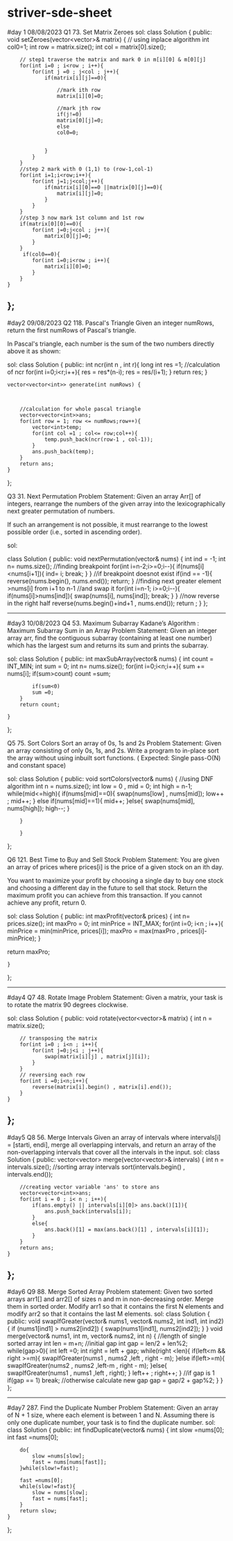 # striver-sde-sheet
#day 1  08/08/2023
Q1 73. Set Matrix Zeroes
sol:
class Solution {
public:
    void setZeroes(vector<vector<int>>& matrix) {
        // using inplace algorithm
        int col0=1;
        int row = matrix.size();
        int col = matrix[0].size();

        // step1 traverse the matrix and mark 0 in m[i][0] & m[0][j] 
        for(int i=0 ; i<row ; i++){
            for(int j =0 ; j<col ; j++){
                if(matrix[i][j]==0){

                    //mark ith row
                    matrix[i][0]=0;
                    
                    //mark jth row
                    if(j!=0)
                    matrix[0][j]=0;
                    else
                    col0=0;


                }
            }
        }
        //step 2 mark with 0 (1,1) to (row-1,col-1)
        for(int i=1;i<row;i++){
            for(int j=1;j<col;j++){
                if(matrix[i][0]==0 ||matrix[0][j]==0){
                    matrix[i][j]=0;
                }
            }
        }
        //step 3 now mark 1st column and 1st row
        if(matrix[0][0]==0){
            for(int j=0;j<col ; j++){
                matrix[0][j]=0;
            }
        }
         if(col0==0){
            for(int i=0;i<row ; i++){
                matrix[i][0]=0;
            }
        }
    }
};
--------------------------------------------------------------------------------------------------------------------------------------------------------------------

#day2  09/08/2023
Q2 118. Pascal's Triangle
Given an integer numRows, return the first numRows of Pascal's triangle.

In Pascal's triangle, each number is the sum of the two numbers directly above it as shown:

sol: 
class Solution {
public:
int ncr(int n , int r){
            long int res =1;
            //calculation of ncr 
            for(int i=0;i<r;i++){
                res = res*(n-i);
                res = res/(i+1);
            }
            return res;
        }

    vector<vector<int>> generate(int numRows) {
        
        

        //calculation for whole pascal triangle
        vector<vector<int>>ans;
        for(int row = 1; row <= numRows;row++){
            vector<int>temp;
            for(int col =1 ; col<= row;col++){
                temp.push_back(ncr(row-1 , col-1));
            }
            ans.push_back(temp);
        }
        return ans;
    }
};



Q3 31. Next Permutation
Problem Statement: Given an array Arr[] of integers, rearrange the numbers of the given array into the lexicographically next greater permutation of numbers.

If such an arrangement is not possible, it must rearrange to the lowest possible order (i.e., sorted in ascending order).

sol:

class Solution {
public:
    void nextPermutation(vector<int>& nums) {
        int ind = -1;
        int n= nums.size();
        //finding breakpoint 
        for(int i=n-2;i>=0;i--){
            if(nums[i]<nums[i+1]){
            ind= i;
            break;
            }
        }
        //if breakpoint doesnot exist
        if(ind == -1){
            reverse(nums.begin(), nums.end());
            return;
        }
        //finding next greater element >nums[i] from i+1 to n-1
        //and swap it
        for(int i=n-1; i>=0;i--){
            if(nums[i]>nums[ind]){
                swap(nums[i], nums[ind]);
                break;
            }
        }
        //now reverse in the right half 
        reverse(nums.begin()+ind+1 , nums.end());
        return ;
    }
};

------------------------------------------------------------------------------------------------------------------------------------------------------------------
#day3 10/08/2023
Q4 53. Maximum Subarray
Kadane’s Algorithm : Maximum Subarray Sum in an Array
Problem Statement: Given an integer array arr, find the contiguous subarray (containing at least one number) which
has the largest sum and returns its sum and prints the subarray.

sol: 
class Solution {
public:
    int maxSubArray(vector<int>& nums) {
        int count = INT_MIN;
        int sum = 0;
        int n= nums.size();
        for(int i=0;i<n;i++){
            sum += nums[i];
            if(sum>count)
            count =sum;

            if(sum<0)
            sum =0;
        }
        return count;
        
    }
};


Q5 75. Sort Colors
Sort an array of 0s, 1s and 2s
Problem Statement: Given an array consisting of only 0s, 1s, and 2s. Write a program to in-place sort the array without using inbuilt sort functions.
( Expected: Single pass-O(N) and constant space)

sol:
class Solution {
public:
    void sortColors(vector<int>& nums) {
        //using DNF algorithm
        int n = nums.size();
        int low = 0 , mid = 0; int high = n-1;
        while(mid<=high){
            if(nums[mid]==0){
                swap(nums[low] , nums[mid]);
                low++ ;
                mid++;
            }
            else if(nums[mid]==1){
                mid++;
            }else{
                swap(nums[mid], nums[high]);
                high--;
            }
            
        }

        }
    
};


Q6 121. Best Time to Buy and Sell Stock
Problem Statement: You are given an array of prices where prices[i] is the price of a given stock on an ith day.

You want to maximize your profit by choosing a single day to buy one stock and choosing a different day in the future to sell that stock. Return the maximum profit you can achieve from this transaction. If you cannot achieve any profit, return 0.

sol:
class Solution {
public:
    int maxProfit(vector<int>& prices) {
        int n= prices.size();
        int maxPro = 0;
       int  minPrice = INT_MAX;
        for(int i=0; i<n ; i++){
          minPrice = min(minPrice, prices[i]);
          maxPro = max(maxPro , prices[i]- minPrice);
        }

return maxPro;

    }
};

------------------------------------------------------------------------------------------------------------------------------------------------------------------
#day4
Q7
48. Rotate Image
Problem Statement: Given a matrix, your task is to rotate the matrix 90 degrees clockwise.

sol:
class Solution {
public:
    void rotate(vector<vector<int>>& matrix) {
        int n = matrix.size();

        // transposing the matrix
        for(int i=0 ; i<n ; i++){
            for(int j=0;j<i ; j++){
                swap(matrix[i][j] , matrix[j][i]);
            }
        }
        // reversing each row
        for(int i =0;i<n;i++){
            reverse(matrix[i].begin() , matrix[i].end());
        }
    }
};
------------------------------------------------------------------------------------------------------------------------------------------------------------------
#day5
Q8 56. Merge Intervals
Given an array of intervals where intervals[i] = [starti, endi], merge all overlapping intervals, and return an array of the non-overlapping intervals that cover all the intervals in the input.
sol:
class Solution {
public:
    vector<vector<int>> merge(vector<vector<int>>& intervals) {
         int  n = intervals.size();
        //sorting array intervals
        sort(intervals.begin() , intervals.end());

        //creating vector variable 'ans' to store ans
        vector<vector<int>>ans;
        for(int i = 0 ; i< n ; i++){
            if(ans.empty() || intervals[i][0]> ans.back()[1]){
                ans.push_back(intervals[i]);
            }
            else{
                ans.back()[1] = max(ans.back()[1] , intervals[i][1]);
            }
        }
        return ans;
    }
};
------------------------------------------------------------------------------------------------------------------------------------------------------------------
#day6 Q9 88. Merge Sorted Array
Problem statement: Given two sorted arrays arr1[] and arr2[] of sizes n and m in non-decreasing order. Merge them in sorted order. Modify arr1 so that it contains the first N elements and modify arr2 so that it contains the last M elements.
sol:
class Solution {
public:
void swapIfGreater(vector<int>& nums1, vector<int>& nums2, int ind1, int ind2) {
    if (nums1[ind1] > nums2[ind2]) {
        swap(nums1[ind1], nums2[ind2]);
    }
}
    void merge(vector<int>& nums1, int m, vector<int>& nums2, int n) {
        //length of single sorted array
        int len = m+n;
        //initial gap 
        int gap = len/2 + len%2;
         while(gap>0){
             int left =0;
             int right = left + gap;
             while(right <len){
                 if(left<m && right >=m){
                     swapIfGreater(nums1 , nums2 ,left , right - m);
                 }else if(left>=m){
                     swapIfGreater(nums2 , nums2 ,left-m , right - m);
                 }else{
                     swapIfGreater(nums1 , nums1 ,left , right);
                 }
                 left++ ; right++;
             }
             //if gap is 1
             if(gap == 1)
             break;
             //otherwise calculate new gap
             gap = gap/2 + gap%2;
         }
    }
};

------------------------------------------------------------------------------------------------------------------------------------------------------------------
#day7 287. Find the Duplicate Number
Problem Statement: Given an array of N + 1 size, where each element is between 1 and N. Assuming there is only one duplicate number, your task is to find the duplicate number.
sol:
class Solution {
public:
    int findDuplicate(vector<int>& nums) {
        int slow =nums[0];
        int fast =nums[0];
        
        do{
            slow =nums[slow];
            fast = nums[nums[fast]];
        }while(slow!=fast);

        fast =nums[0];
        while(slow!=fast){
            slow = nums[slow];
            fast = nums[fast];
        }
        return slow;
    }
};
